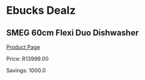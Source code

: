 
# Ebucks Dealz
## SMEG 60cm Flexi Duo Dishwasher
[Product Page](https://www.ebucks.com/web/shop/productSelected.do?prodId=1029039269&catId=704983786)

Price: R13999.00

Savings: 1000.0


	